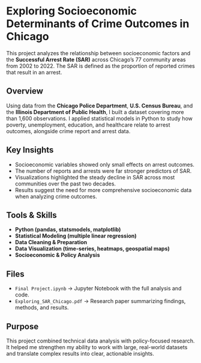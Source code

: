 # Exploring Socioeconomic Determinants of Crime Outcomes in Chicago  

This project analyzes the relationship between socioeconomic factors and the **Successful Arrest Rate (SAR)** across Chicago’s 77 community areas from 2002 to 2022. The SAR is defined as the proportion of reported crimes that result in an arrest.  

## Overview  
Using data from the **Chicago Police Department**, **U.S. Census Bureau**, and the **Illinois Department of Public Health**, I built a dataset covering more than 1,600 observations. I applied statistical models in Python to study how poverty, unemployment, education, and healthcare relate to arrest outcomes, alongside crime report and arrest data.  

## Key Insights  
- Socioeconomic variables showed only small effects on arrest outcomes.  
- The number of reports and arrests were far stronger predictors of SAR.  
- Visualizations highlighted the steady decline in SAR across most communities over the past two decades.  
- Results suggest the need for more comprehensive socioeconomic data when analyzing crime outcomes.  

## Tools & Skills  
- **Python (pandas, statsmodels, matplotlib)**  
- **Statistical Modeling (multiple linear regression)**  
- **Data Cleaning & Preparation**  
- **Data Visualization (time-series, heatmaps, geospatial maps)**  
- **Socioeconomic & Policy Analysis**  

## Files  
- `Final Project.ipynb` → Jupyter Notebook with the full analysis and code.  
- `Exploring_SAR_Chicago.pdf` → Research paper summarizing findings, methods, and results.  

## Purpose  
This project combined technical data analysis with policy-focused research. It helped me strengthen my ability to work with large, real-world datasets and translate complex results into clear, actionable insights.  

